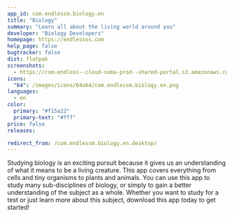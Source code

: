 ```yaml
---
app_id: com.endlessm.biology.en
title: "Biology"
summary: "Learn all about the living world around you"
developer: "Biology Developers"
homepage: https://endlessos.com
help_page: false
bugtracker: false
dist: flatpak
screenshots:
  - https://com-endless--cloud-soma-prod--shared-portal.s3.amazonaws.com/apps.243.screenshots.a365875f-416d-494a-8ba8-aba014dbde7d_201810181844555050.png
icons:
  "64": /images/icons/64x64/com.endlessm.biology.en.png
languages:
  - en
color:
  primary: "#f15a22"
  primary-text: "#fff"
price: false
releases:

redirect_from: /com.endlessm.biology.en.desktop/
---
```


<p>Studying biology is an exciting pursuit because it gives us an understanding of what it means to be a living creature. This app covers everything from cells and tiny organisms to plants and animals. You can use this app to study many sub-disciplines of biology, or simply to gain a better understanding of the subject as a whole. Whether you want to study for a test or just learn more about this subject, download this app today to get started!</p>